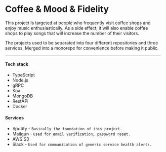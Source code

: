 # Coffee & Mood & Fidelity
This project is targeted at people who frequently visit coffee shops and enjoy music enthusiastically. As a side effect, it will also enable coffee shops to play songs that will increase the number of their visitors.

The projects used to be separated into four different repositories and three services. Merged into a monorepo for convenience before making it public.


---
#### Tech stack
* TypeScript
* Node.js
* gRPC
* Koa
* MongoDB
* RestAPI
* Docker

#### Services
* Spotify - `Basically the foundation of this project.`
* Mailgun - `Used for email verification, password reset.`
* AWS S3
* Slack - `Used for communication of generic service health alerts.`
